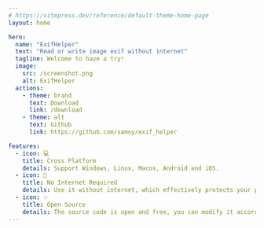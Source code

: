 ```yaml
---
# https://vitepress.dev/reference/default-theme-home-page
layout: home

hero:
  name: "ExifHelper"
  text: "Read or write image exif without internet"
  tagline: Welcome to have a try!
  image:
    src: /screenshot.png
    alt: ExifHelper
  actions:
    - theme: brand
      text: Download
      link: /download
    - theme: alt
      text: Github
      link: https://github.com/samoy/exif_helper

features:
  - icon: 💻
    title: Cross Platform
    details: Support Windows, Linux, Macos, Android and iOS.
  - icon: 📶
    title: No Internet Required
    details: Use it without internet, which effectively protects your privacy.
  - icon: ✨
    title: Open Source
    details: The source code is open and free, you can modify it according to your needs.
---
```


